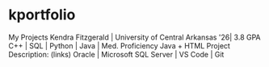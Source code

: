 # kportfolio
My Projects
Kendra Fitzgerald | University of Central Arkansas '26| 3.8 GPA
C++ | SQL | Python | Java | Med. Proficiency Java + HTML
Project Description: (links)
Oracle | Microsoft SQL Server | VS Code | Git
